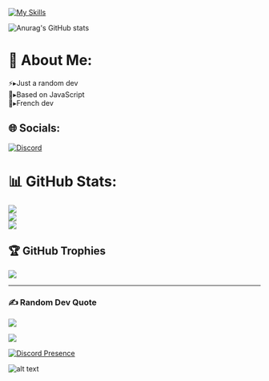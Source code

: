 [![My Skills](https://skillicons.dev/icons?i=js,html,css,discord,docker,py,vscode,git&perline=4)](https://skillicons.dev)

![Anurag's GitHub stats](https://github-readme-stats.vercel.app/api?username=Seketsu&theme=dark&show_icons=true)

# 💫 About Me:
⚡▸Just a random dev<br>🔎▸Based on JavaScript<br>🍃▸French dev


## 🌐 Socials:
[![Discord](https://img.shields.io/badge/Discord-%237289DA.svg?logo=discord&logoColor=white)](https://discord.gg/qAcpTzmHrC) 


# 📊 GitHub Stats:
![](https://github-readme-stats.vercel.app/api?username=Seketsu-org&theme=dark&hide_border=false&include_all_commits=false&count_private=false)<br/>
![](https://github-readme-streak-stats.herokuapp.com/?user=Seketsu-org&theme=dark&hide_border=false)<br/>
![](https://github-readme-stats.vercel.app/api/top-langs/?username=Seketsu-org&theme=dark&hide_border=false&include_all_commits=false&count_private=false&layout=compact)

## 🏆 GitHub Trophies
![](https://github-profile-trophy.vercel.app/?username=Seketsu-org&theme=radical&no-frame=false&no-bg=true&margin-w=4)


---

### ✍️ Random Dev Quote
![](https://quotes-github-readme.vercel.app/api?type=horizontal&theme=radical)

[![](https://visitcount.itsvg.in/api?id=Seketsu-org&icon=0&color=0)](https://visitcount.itsvg.in)

 [![Discord Presence](https://lanyard.cnrad.dev/api/1135989202325098569)](https://discord.com/users/860921402776616970)

 ![alt text](https://raw.githubusercontent.com/trinib/trinib/82213791fa9ff58d3ca768ddd6de2489ec23ffca/images/footer.svg)

